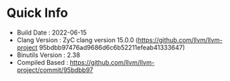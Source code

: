 # Quick Info
* Build Date : 2022-06-15
* Clang Version : ZyC clang version 15.0.0 (https://github.com/llvm/llvm-project 95bdbb97476ad9686d6c6b52211efeab41333647)
* Binutils Version : 2.38
* Compiled Based : https://github.com/llvm/llvm-project/commit/95bdbb97


